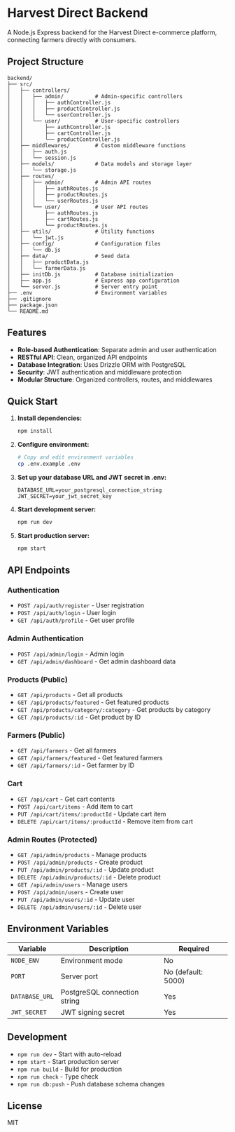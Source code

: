 # Harvest Direct Backend

A Node.js Express backend for the Harvest Direct e-commerce platform, connecting farmers directly with consumers.

## Project Structure

```
backend/
├── src/
│   ├── controllers/
│   │   ├── admin/          # Admin-specific controllers
│   │   │   ├── authController.js
│   │   │   ├── productController.js
│   │   │   └── userController.js
│   │   └── user/           # User-specific controllers
│   │       ├── authController.js
│   │       ├── cartController.js
│   │       └── productController.js
│   ├── middlewares/        # Custom middleware functions
│   │   ├── auth.js
│   │   └── session.js
│   ├── models/             # Data models and storage layer
│   │   └── storage.js
│   ├── routes/
│   │   ├── admin/          # Admin API routes
│   │   │   ├── authRoutes.js
│   │   │   ├── productRoutes.js
│   │   │   └── userRoutes.js
│   │   └── user/           # User API routes
│   │       ├── authRoutes.js
│   │       ├── cartRoutes.js
│   │       └── productRoutes.js
│   ├── utils/              # Utility functions
│   │   └── jwt.js
│   ├── config/             # Configuration files
│   │   └── db.js
│   ├── data/               # Seed data
│   │   ├── productData.js
│   │   └── farmerData.js
│   ├── initDb.js           # Database initialization
│   ├── app.js              # Express app configuration
│   └── server.js           # Server entry point
├── .env                    # Environment variables
├── .gitignore
├── package.json
└── README.md
```

## Features

- **Role-based Authentication**: Separate admin and user authentication
- **RESTful API**: Clean, organized API endpoints
- **Database Integration**: Uses Drizzle ORM with PostgreSQL
- **Security**: JWT authentication and middleware protection
- **Modular Structure**: Organized controllers, routes, and middlewares

## Quick Start

1. **Install dependencies:**
   ```bash
   npm install
   ```

2. **Configure environment:**
   ```bash
   # Copy and edit environment variables
   cp .env.example .env
   ```

3. **Set up your database URL and JWT secret in .env:**
   ```
   DATABASE_URL=your_postgresql_connection_string
   JWT_SECRET=your_jwt_secret_key
   ```

4. **Start development server:**
   ```bash
   npm run dev
   ```

5. **Start production server:**
   ```bash
   npm start
   ```

## API Endpoints

### Authentication
- `POST /api/auth/register` - User registration
- `POST /api/auth/login` - User login
- `GET /api/auth/profile` - Get user profile

### Admin Authentication
- `POST /api/admin/login` - Admin login
- `GET /api/admin/dashboard` - Get admin dashboard data

### Products (Public)
- `GET /api/products` - Get all products
- `GET /api/products/featured` - Get featured products
- `GET /api/products/category/:category` - Get products by category
- `GET /api/products/:id` - Get product by ID

### Farmers (Public)
- `GET /api/farmers` - Get all farmers
- `GET /api/farmers/featured` - Get featured farmers
- `GET /api/farmers/:id` - Get farmer by ID

### Cart
- `GET /api/cart` - Get cart contents
- `POST /api/cart/items` - Add item to cart
- `PUT /api/cart/items/:productId` - Update cart item
- `DELETE /api/cart/items/:productId` - Remove item from cart

### Admin Routes (Protected)
- `GET /api/admin/products` - Manage products
- `POST /api/admin/products` - Create product
- `PUT /api/admin/products/:id` - Update product
- `DELETE /api/admin/products/:id` - Delete product
- `GET /api/admin/users` - Manage users
- `POST /api/admin/users` - Create user
- `PUT /api/admin/users/:id` - Update user
- `DELETE /api/admin/users/:id` - Delete user

## Environment Variables

| Variable | Description | Required |
|----------|-------------|----------|
| `NODE_ENV` | Environment mode | No |
| `PORT` | Server port | No (default: 5000) |
| `DATABASE_URL` | PostgreSQL connection string | Yes |
| `JWT_SECRET` | JWT signing secret | Yes |

## Development

- `npm run dev` - Start with auto-reload
- `npm start` - Start production server
- `npm run build` - Build for production
- `npm run check` - Type check
- `npm run db:push` - Push database schema changes

## License

MIT